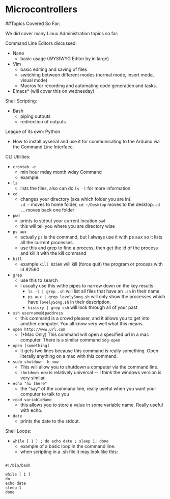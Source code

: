 Microcontrollers
================



##Topics Covered So Far:


We did cover many Linux Administration topics so far:


Command Line Editors discussed:
- Nano
  - basic usage (WYSIWYG Editor by in large)
- Vim
  - basic editing and saving of files
  - switching between different modes (normal mode, insert mode, visual mode)
  - Macros for recording and automating code generation and tasks.
- Emacs* (will cover this on wednesday)

Shell Scripting:
- Bash
  - piping outputs
  - redirection of outputs


League of its own: Python
- How to install pyserial and use it for communicating to the Arduino via the Command Line Interface.

CLI Utilities: 
  - `crontab -e`
     - min hour mday month wday Command
     - example:  
  - `ls`
    - lists the files, also can do `ls -l` for more information
  - `cd`
    -  changes your directory (aka which folder you are in).  
        `cd ~` moves to home folder, 
        `cd ~/Desktop` moves to the desktop.
        `cd ..` moves back one folder
  - `pwd` 
    -  prints to stdout your current location
        `pwd`
    -  this will tell you where you are directory wise
  - `ps aux` 
    - actually `ps` is the command, but I always use it with ps aux so it lists all the current processes.
    - use this and grep to find a process, then get the id of the process and kill it with the kill command
  - `kill`
    - example `kill 82560` will kill (force quit) the program or process with id 82560
  - `grep` 
    - use this to search
    - I usually use this withe pipes to narrow down on the key results:
      - `ls -l | grep .sh` will list all files that have an `.sh`   in their name
      - `ps aux | grep lovelySong.sh`  will only show the processes which have `lovelySong.sh` in their description.
      - `history | grep ssh` will look through all of your past
  - `ssh username@ipaddress`
      - this command is a crowd pleaser, and it allows you to get into another computer. You all know very well what this means.
  - `open http://www.url.com`
      - (*Mac Only) This command will open a specified url in a mac computer.  There is a similar command `xdg-open `
  - `open [something]`
      - It gets two lines because this command is really something.  Open literally anything on a mac with this command.
  - `sudo shutdown -h now`
      - This will allow you to shutdown a computer via the command line.
      - `shutdown now` is relatively universal --  I think the windows version is very similar.
  - `echo "hi there"`
      - the "say" of the command line, really useful when you want your computer to talk to you
  - `read variableName`
      - this allows you to store a value in some variable name. Really useful with echo.
  - `date`
      - prints the date to the stdout.


Shell Loops:

  - `while [ 1 ] ; do echo date ; sleep 1; done` 
      - example of a basic loop in the command line.
      - when scripting in a .sh file it may look like this:


<pre>
<code class="bash">
#!/bin/bash

while [ 1 ]
do
echo date
sleep 1 
done
</code>
</pre>
